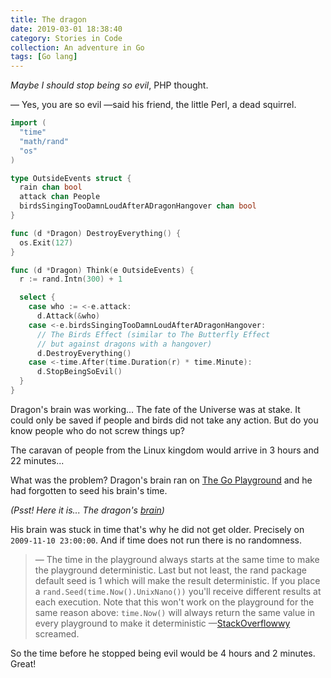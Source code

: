 ```yaml
---
title: The dragon
date: 2019-03-01 18:38:40
category: Stories in Code
collection: An adventure in Go
tags: [Go lang]
---
```


*Maybe I should stop being so evil*, PHP thought.

— Yes, you are so evil —said his friend, the little Perl, a dead squirrel.

```go
import (
  "time"
  "math/rand"
  "os"
)

type OutsideEvents struct {
  rain chan bool
  attack chan People
  birdsSingingTooDamnLoudAfterADragonHangover chan bool
}

func (d *Dragon) DestroyEverything() {
  os.Exit(127)
}

func (d *Dragon) Think(e OutsideEvents) {
  r := rand.Intn(300) + 1

  select {
    case who := <-e.attack:
      d.Attack(&who)
    case <-e.birdsSingingTooDamnLoudAfterADragonHangover:
      // The Birds Effect (similar to The Butterfly Effect
      // but against dragons with a hangover)
      d.DestroyEverything()
    case <-time.After(time.Duration(r) * time.Minute):
      d.StopBeingSoEvil()
  }
}
```

Dragon's brain was working... The fate of the Universe was at stake. It could
only be saved if people and birds did not take any action. But do you know
people who do not screw things up?

The caravan of people from the Linux kingdom would arrive in 3 hours and 22
minutes...

What was the problem? Dragon's brain ran on [The Go
Playground](https://play.golang.org) and he had forgotten to seed his brain's
time.

*(Psst! Here it is... The dragon's [brain](https://play.golang.org/p/hlVSNQflDrq))*

His brain was stuck in time that's why he did not get older. Precisely on
`2009-11-10 23:00:00`. And if time does not run there is no randomness.

> — The time in the playground always starts at the same time to make the
playground deterministic. Last but not least, the rand package default seed is 1
which will make the result deterministic. If you place a
`rand.Seed(time.Now().UnixNano())` you'll receive different results at each
execution. Note that this won't work on the playground for the same reason
above: `time.Now()` will always return the same value in every playground to
make it deterministic
—[StackOverflowwy](https://stackoverflow.com/a/45394743/7388853) screamed.



So the time before he stopped being evil would be 4 hours and 2 minutes. Great!
